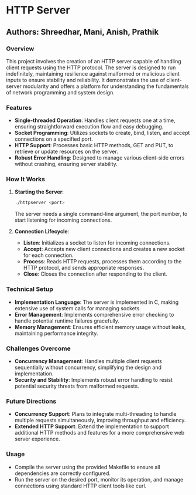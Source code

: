 # HTTP Server
## Authors: Shreedhar, Mani, Anish, Prathik

### Overview
This project involves the creation of an HTTP server capable of handling client requests using the HTTP protocol. The server is designed to run indefinitely, maintaining resilience against malformed or malicious client inputs to ensure stability and reliability. It demonstrates the use of client-server modularity and offers a platform for understanding the fundamentals of network programming and system design.

### Features
- **Single-threaded Operation**: Handles client requests one at a time, ensuring straightforward execution flow and easy debugging.
- **Socket Programming**: Utilizes sockets to create, bind, listen, and accept connections on a specified port.
- **HTTP Support**: Processes basic HTTP methods, GET and PUT, to retrieve or update resources on the server.
- **Robust Error Handling**: Designed to manage various client-side errors without crashing, ensuring server stability.

### How It Works
1. **Starting the Server**:
   ```bash
   ./httpserver <port>
   ```
   The server needs a single command-line argument, the port number, to start listening for incoming connections.

2. **Connection Lifecycle**:
   - **Listen**: Initializes a socket to listen for incoming connections.
   - **Accept**: Accepts new client connections and creates a new socket for each connection.
   - **Process**: Reads HTTP requests, processes them according to the HTTP protocol, and sends appropriate responses.
   - **Close**: Closes the connection after responding to the client.

### Technical Setup
- **Implementation Language**: The server is implemented in C, making extensive use of system calls for managing sockets.
- **Error Management**: Implements comprehensive error checking to handle potential runtime failures gracefully.
- **Memory Management**: Ensures efficient memory usage without leaks, maintaining performance integrity.

### Challenges Overcome
- **Concurrency Management**: Handles multiple client requests sequentially without concurrency, simplifying the design and implementation.
- **Security and Stability**: Implements robust error handling to resist potential security threats from malformed requests.

### Future Directions
- **Concurrency Support**: Plans to integrate multi-threading to handle multiple requests simultaneously, improving throughput and efficiency.
- **Extended HTTP Support**: Extend the implementation to support additional HTTP methods and features for a more comprehensive web server experience.

### Usage
- Compile the server using the provided Makefile to ensure all dependencies are correctly configured.
- Run the server on the desired port, monitor its operation, and manage connections using standard HTTP client tools like curl.
